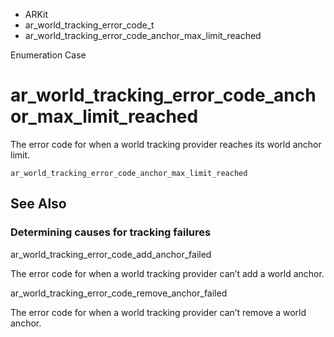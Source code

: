 

- ARKit
- ar_world_tracking_error_code_t
-  ar_world_tracking_error_code_anchor_max_limit_reached 

Enumeration Case

# ar_world_tracking_error_code_anchor_max_limit_reached

The error code for when a world tracking provider reaches its world anchor limit.

``` source
ar_world_tracking_error_code_anchor_max_limit_reached
```

## See Also

### Determining causes for tracking failures

ar_world_tracking_error_code_add_anchor_failed

The error code for when a world tracking provider can’t add a world anchor.

ar_world_tracking_error_code_remove_anchor_failed

The error code for when a world tracking provider can’t remove a world anchor.

